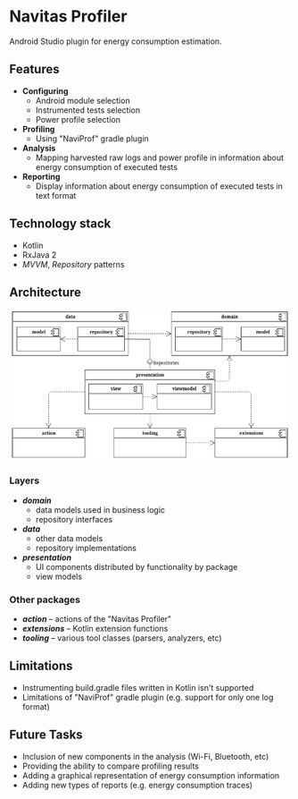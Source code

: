 # Navitas Profiler
Android Studio plugin for energy consumption estimation.

## Features

- **Configuring**
    - Android module selection
    - Instrumented tests selection
    - Power profile selection
- **Profiling**
    - Using "NaviProf" gradle plugin
- **Analysis**
    - Mapping harvested raw logs and power profile in information about energy consumption of executed tests
- **Reporting**
    - Display information about energy consumption of executed tests in text format

## Technology stack

- Kotlin
- RxJava 2
- *MVVM*, *Repository* patterns

## Architecture

![Architeture](https://github.com/Stanislav-Sartasov/Navitas-Framework/blob/master/Navitas-Plugin/src/main/resources/pictures/Component-Diagram.png)

### Layers

- ***domain***
    - data models used in business logic
    - repository interfaces
- ***data***
    - other data models
    - repository implementations
- ***presentation***
    - UI components distributed by functionality by package
    - view models

### Other packages
   
- ***action*** – actions of the "Navitas Profiler"
- ***extensions*** – Kotlin extension functions
- ***tooling*** – various tool classes (parsers, analyzers, etc)

## Limitations

- Instrumenting build.gradle files written in Kotlin isn't supported
- Limitations of "NaviProf" gradle plugin (e.g. support for only one log format)

## Future Tasks

- Inclusion of new components in the analysis (Wi-Fi, Bluetooth, etc)
- Providing the ability to compare profiling results
- Adding a graphical representation of energy consumption information
- Adding new types of reports (e.g. energy consumption traces)

